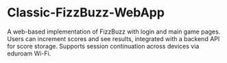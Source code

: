 # Classic-FizzBuzz-WebApp
A web-based implementation of FizzBuzz with login and main game pages. Users can increment scores and see results, integrated with a backend API for score storage. Supports session continuation across devices via eduroam Wi-Fi.
